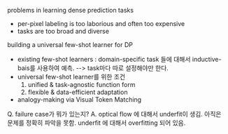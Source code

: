 
problems in learning dense prediction tasks
- per-pixel labeling is too laborious and often too expensive
- tasks are too broad and diverse

building a universal few-shot learner for DP
- existing few-shot learners : domain-specific task 들에 대해서 inductive-bais를 사용하여 예측. --> task마다 따로 설정해야만 한다.
- universal few-shot learner를 위한 조건
	1. unified & task-agnostic function form
	2. flexible & data-efficient adaptation
- analogy-making via Visual Token Matching


Q. failure case가 뭐가 있는지?
A. optical flow 에 대해서 underfit이 생김. 아직은 문제를 정확히 파악을 못함. underfit 에 대해서 overfitting 되어 있음.